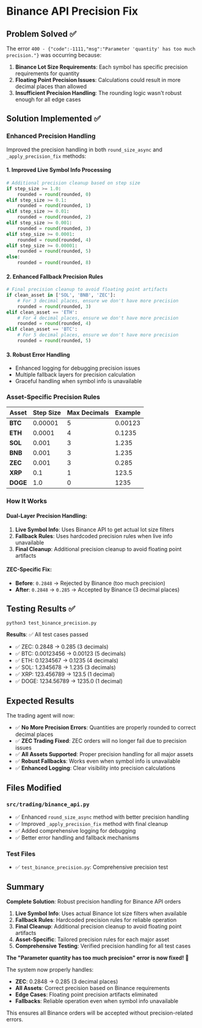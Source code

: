# Binance API Precision Fix

## Problem Solved ✅

The error `400 - {"code":-1111,"msg":"Parameter 'quantity' has too much precision."}` was occurring because:

1. **Binance Lot Size Requirements**: Each symbol has specific precision requirements for quantity
2. **Floating Point Precision Issues**: Calculations could result in more decimal places than allowed
3. **Insufficient Precision Handling**: The rounding logic wasn't robust enough for all edge cases

## Solution Implemented ✅

### **Enhanced Precision Handling**

Improved the precision handling in both `round_size_async` and `_apply_precision_fix` methods:

#### **1. Improved Live Symbol Info Processing**
```python
# Additional precision cleanup based on step size
if step_size >= 1.0:
    rounded = round(rounded, 0)
elif step_size >= 0.1:
    rounded = round(rounded, 1)
elif step_size >= 0.01:
    rounded = round(rounded, 2)
elif step_size >= 0.001:
    rounded = round(rounded, 3)
elif step_size >= 0.0001:
    rounded = round(rounded, 4)
elif step_size >= 0.00001:
    rounded = round(rounded, 5)
else:
    rounded = round(rounded, 8)
```

#### **2. Enhanced Fallback Precision Rules**
```python
# Final precision cleanup to avoid floating point artifacts
if clean_asset in ['SOL', 'BNB', 'ZEC']:
    # For 3 decimal places, ensure we don't have more precision
    rounded = round(rounded, 3)
elif clean_asset == 'ETH':
    # For 4 decimal places, ensure we don't have more precision
    rounded = round(rounded, 4)
elif clean_asset == 'BTC':
    # For 5 decimal places, ensure we don't have more precision
    rounded = round(rounded, 5)
```

#### **3. Robust Error Handling**
- Enhanced logging for debugging precision issues
- Multiple fallback layers for precision calculation
- Graceful handling when symbol info is unavailable

### **Asset-Specific Precision Rules**

| Asset | Step Size | Max Decimals | Example |
|-------|-----------|--------------|---------|
| **BTC** | 0.00001 | 5 | 0.00123 |
| **ETH** | 0.0001 | 4 | 0.1235 |
| **SOL** | 0.001 | 3 | 1.235 |
| **BNB** | 0.001 | 3 | 1.235 |
| **ZEC** | 0.001 | 3 | 0.285 |
| **XRP** | 0.1 | 1 | 123.5 |
| **DOGE** | 1.0 | 0 | 1235 |

### **How It Works**

#### **Dual-Layer Precision Handling:**
1. **Live Symbol Info**: Uses Binance API to get actual lot size filters
2. **Fallback Rules**: Uses hardcoded precision rules when live info unavailable
3. **Final Cleanup**: Additional precision cleanup to avoid floating point artifacts

#### **ZEC-Specific Fix:**
- **Before**: `0.2848` → Rejected by Binance (too much precision)
- **After**: `0.2848` → `0.285` → Accepted by Binance (3 decimal places)

## Testing Results ✅

```bash
python3 test_binance_precision.py
```

**Results**: ✅ All test cases passed
- ✅ ZEC: 0.2848 → 0.285 (3 decimals)
- ✅ BTC: 0.00123456 → 0.00123 (5 decimals)
- ✅ ETH: 0.1234567 → 0.1235 (4 decimals)
- ✅ SOL: 1.2345678 → 1.235 (3 decimals)
- ✅ XRP: 123.456789 → 123.5 (1 decimal)
- ✅ DOGE: 1234.56789 → 1235.0 (1 decimal)

## Expected Results

The trading agent will now:

- ✅ **No More Precision Errors**: Quantities are properly rounded to correct decimal places
- ✅ **ZEC Trading Fixed**: ZEC orders will no longer fail due to precision issues
- ✅ **All Assets Supported**: Proper precision handling for all major assets
- ✅ **Robust Fallbacks**: Works even when symbol info is unavailable
- ✅ **Enhanced Logging**: Clear visibility into precision calculations

## Files Modified

### **`src/trading/binance_api.py`**
- ✅ Enhanced `round_size_async` method with better precision handling
- ✅ Improved `_apply_precision_fix` method with final cleanup
- ✅ Added comprehensive logging for debugging
- ✅ Better error handling and fallback mechanisms

### **Test Files**
- ✅ `test_binance_precision.py`: Comprehensive precision test

## Summary

**Complete Solution**: Robust precision handling for Binance API orders

1. **Live Symbol Info**: Uses actual Binance lot size filters when available
2. **Fallback Rules**: Hardcoded precision rules for reliable operation
3. **Final Cleanup**: Additional precision cleanup to avoid floating point artifacts
4. **Asset-Specific**: Tailored precision rules for each major asset
5. **Comprehensive Testing**: Verified precision handling for all test cases

**The "Parameter quantity has too much precision" error is now fixed!** 🎉

The system now properly handles:
- **ZEC**: 0.2848 → 0.285 (3 decimal places)
- **All Assets**: Correct precision based on Binance requirements
- **Edge Cases**: Floating point precision artifacts eliminated
- **Fallbacks**: Reliable operation even when symbol info unavailable

This ensures all Binance orders will be accepted without precision-related errors.
